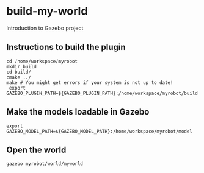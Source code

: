 # build-my-world
Introduction to Gazebo project


## Instructions to build the plugin

```
cd /home/workspace/myrobot
mkdir build
cd build/
cmake ../
make # You might get errors if your system is not up to date!
 export GAZEBO_PLUGIN_PATH=${GAZEBO_PLUGIN_PATH}:/home/workspace/myrobot/build
```


## Make the models loadable in Gazebo

```
export GAZEBO_MODEL_PATH=${GAZEBO_MODEL_PATH}:/home/workspace/myrobot/model
```

## Open the world

```
gazebo myrobot/world/myworld
```



